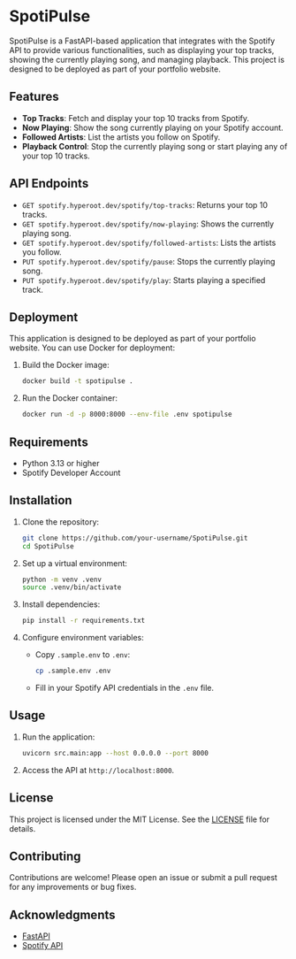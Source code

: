 # SpotiPulse

SpotiPulse is a FastAPI-based application that integrates with the Spotify API to provide various functionalities, such as displaying your top tracks, showing the currently playing song, and managing playback. This project is designed to be deployed as part of your portfolio website.

## Features

- **Top Tracks**: Fetch and display your top 10 tracks from Spotify.
- **Now Playing**: Show the song currently playing on your Spotify account.
- **Followed Artists**: List the artists you follow on Spotify.
- **Playback Control**: Stop the currently playing song or start playing any of your top 10 tracks.

## API Endpoints

- `GET spotify.hyperoot.dev/spotify/top-tracks`: Returns your top 10 tracks.
- `GET spotify.hyperoot.dev/spotify/now-playing`: Shows the currently playing song.
- `GET spotify.hyperoot.dev/spotify/followed-artists`: Lists the artists you follow.
- `PUT spotify.hyperoot.dev/spotify/pause`: Stops the currently playing song.
- `PUT spotify.hyperoot.dev/spotify/play`: Starts playing a specified track.

## Deployment

This application is designed to be deployed as part of your portfolio website. You can use Docker for deployment:

1. Build the Docker image:

   ```bash
   docker build -t spotipulse .
   ```

2. Run the Docker container:

   ```bash
   docker run -d -p 8000:8000 --env-file .env spotipulse
   ```

## Requirements

- Python 3.13 or higher
- Spotify Developer Account

## Installation

1. Clone the repository:

   ```bash
   git clone https://github.com/your-username/SpotiPulse.git
   cd SpotiPulse
   ```

2. Set up a virtual environment:

   ```bash
   python -m venv .venv
   source .venv/bin/activate
   ```

3. Install dependencies:

   ```bash
   pip install -r requirements.txt
   ```

4. Configure environment variables:
   - Copy `.sample.env` to `.env`:

     ```bash
     cp .sample.env .env
     ```

   - Fill in your Spotify API credentials in the `.env` file.

## Usage

1. Run the application:

   ```bash
   uvicorn src.main:app --host 0.0.0.0 --port 8000
   ```

2. Access the API at `http://localhost:8000`.

## License

This project is licensed under the MIT License. See the [LICENSE](LICENSE) file for details.

## Contributing

Contributions are welcome! Please open an issue or submit a pull request for any improvements or bug fixes.

## Acknowledgments

- [FastAPI](https://fastapi.tiangolo.com/)
- [Spotify API](https://developer.spotify.com/documentation/web-api/)
